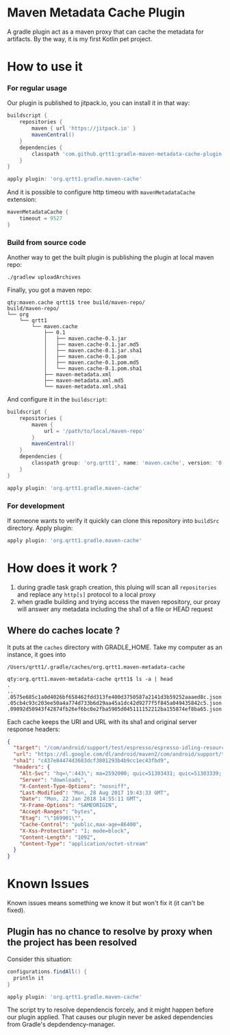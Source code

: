 
# Maven Metadata Cache Plugin

A gradle plugin act as a maven proxy that can cache the metadata for artifacts. By the way, it is my first Kotlin pet project.

# How to use it

### For regular usage

Our plugin is published to jitpack.io, you can install it in that way:

```groovy
buildscript {
    repositories {
        maven { url 'https://jitpack.io' }
        mavenCentral()
    }
    dependencies {
        classpath 'com.github.qrtt1:gradle-maven-metadata-cache-plugin:v0.1-alpha.3'
    }
}

apply plugin: 'org.qrtt1.gradle.maven-cache'
```

And it is possible to configure http timeou with `mavenMetadataCache` extension:

```groovy
mavenMetadataCache {
    timeout = 9527
}
```

### Build from source code

Another way to get the built plugin is publishing the plugin at local maven repo:

```
./gradlew uploadArchives
```

Finally, you got a maven repo:

```
qty:maven.cache qrtt1$ tree build/maven-repo/
build/maven-repo/
└── org
    └── qrtt1
        └── maven.cache
            ├── 0.1
            │   ├── maven.cache-0.1.jar
            │   ├── maven.cache-0.1.jar.md5
            │   ├── maven.cache-0.1.jar.sha1
            │   ├── maven.cache-0.1.pom
            │   ├── maven.cache-0.1.pom.md5
            │   └── maven.cache-0.1.pom.sha1
            ├── maven-metadata.xml
            ├── maven-metadata.xml.md5
            └── maven-metadata.xml.sha1
```

And configure it in the `buildscript`:

```groovy
buildscript {
    repositories {
        maven {
            url = '/path/to/local/maven-repo'
        }
        mavenCentral()
    }
    dependencies {
        classpath group: 'org.qrtt1', name: 'maven.cache', version: '0.1'
    }
}

apply plugin: 'org.qrtt1.gradle.maven-cache'
```

### For development

If someone wants to verify it quickly can clone this repository into `buildSrc` directory. Apply plugin:

```groovy
apply plugin: 'org.qrtt1.gradle.maven-cache'
```


# How does it work ?

1. during gradle task graph creation, this pluing will scan all `repositories` and replace any `http[s]` protocol to a local proxy
2. when gradle building and trying access the maven repository, our proxy will answer any metadata including the sha1 of a file or HEAD request

## Where do caches locate ?

It puts at the `caches` directory with GRADLE\_HOME. Take my computer as an instance, it goes into

```
/Users/qrtt1/.gradle/caches/org.qrtt1.maven-metadata-cache
```

```
qty:org.qrtt1.maven-metadata-cache qrtt1$ ls -a | head
.
..
.0575e685c1a0d4026bf658462fdd313fe400d3750587a2141d3b59252aaaed8c.json
.05cb4c93c203ee50a4a774d733b6d29aa45a1dc42d9277f5f845a049435842c5.json
.09092d50943f42874fb26ef6bc0e2fba5905d045111152212ba155874ef8ba65.json
```

Each cache keeps the URI and URL with its sha1 and original server response headers:

```json
{
  "target": "/com/android/support/test/espresso/espresso-idling-resource/3.0.1/espresso-idling-resource-3.0.1.pom",
  "url": "https://dl.google.com/dl/android/maven2/com/android/support/test/espresso/espresso-idling-resource/3.0.1/espresso-idling-resource-3.0.1.pom",
  "sha1": "c437e84474d3683dcf3801293b4b9cc1ec43fbd9",
  "headers": {
    "Alt-Svc": "hq=\":443\"; ma=2592000; quic=51303431; quic=51303339; quic=51303338; quic=51303337; quic=51303335,quic=\":443\"; ma=2592000; v=\"41,39,38,37,35\"",
    "Server": "downloads",
    "X-Content-Type-Options": "nosniff",
    "Last-Modified": "Mon, 28 Aug 2017 19:43:33 GMT",
    "Date": "Mon, 22 Jan 2018 14:55:11 GMT",
    "X-Frame-Options": "SAMEORIGIN",
    "Accept-Ranges": "bytes",
    "Etag": "\"169901\"",
    "Cache-Control": "public,max-age=86400",
    "X-Xss-Protection": "1; mode=block",
    "Content-Length": "1092",
    "Content-Type": "application/octet-stream"
  }
}
```

# Known Issues

Known issues means something we know it but won't fix it (it can't be fixed).

## Plugin has no chance to resolve by proxy when the project has been resolved

Consider this situation:

```groovy
configurations.findAll() {
  println it
}

apply plugin: 'org.qrtt1.gradle.maven-cache'
```

The script try to resolve dependencis forcely, and it might happen before our plugin applied.
That causes our plugin never be asked dependencies from Gradle's depdendency-manager.

